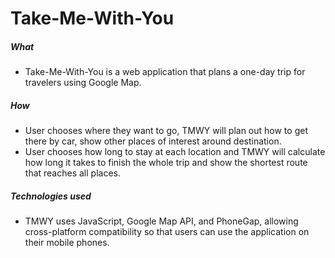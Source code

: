 # Take-Me-With-You
##### What
* Take-Me-With-You is a web application that plans a one-day trip for travelers using Google Map.

##### How
* User chooses where they want to go, TMWY will plan out how to get there by car, show other places of interest around destination.
* User chooses how long to stay at each location and TMWY will calculate how long it takes to finish the whole trip and show the shortest route that reaches all places.

##### Technologies used
* TMWY uses JavaScript, Google Map API, and PhoneGap, allowing cross-platform compatibility so that users can use the application on their mobile phones.

